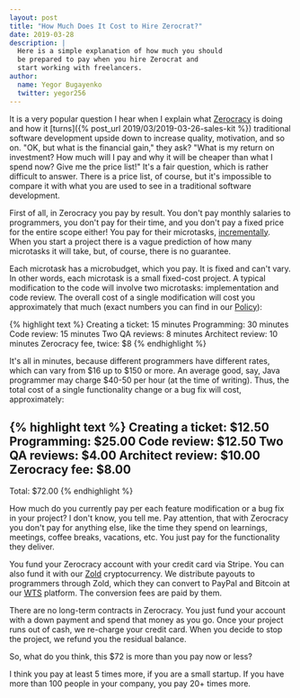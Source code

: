 ```yaml
---
layout: post
title: "How Much Does It Cost to Hire Zerocrat?"
date: 2019-03-28
description: |
  Here is a simple explanation of how much you should
  be prepared to pay when you hire Zerocrat and
  start working with freelancers.
author:
  name: Yegor Bugayenko
  twitter: yegor256
---
```


It is a very popular question I hear when I explain what [Zerocracy](https://www.zerocracy.com)
is doing and how it [turns]({% post_url 2019/03/2019-03-26-sales-kit %})
traditional software development upside down to
increase quality, motivation, and so on. "OK, but what is the financial gain," they ask?
"What is my return on investment? How much will I pay and why it will
be cheaper than what I spend now? Give me the price list!"
It's a fair question, which is rather difficult to answer. There is a price
list, of course, but it's impossible to compare it with what you are
used to see in a traditional software development.

<!--more-->

First of all, in Zerocracy you pay by result. You don't pay monthly salaries
to programmers, you don't pay for their time, and you don't pay a fixed price
for the entire scope either! You pay for their microtasks,
[incrementally](https://www.yegor256.com/2014/10/21/incremental-billing.html).
When you start a project there is a vague prediction of how many microtasks
it will take, but, of course, there is no guarantee.

Each microtask has a microbudget, which you pay. It is fixed and can't vary.
In other words, each microtask is a small fixed-cost project. A typical
modification to the code will involve two microtasks: implementation
and code review. The overall cost of a single modification will cost you
approximately that much (exact numbers you can find in our
[Policy](https://www.zerocracy.com/policy.html)):

{% highlight text %}
Creating a ticket:    15 minutes
Programming:          30 minutes
Code review:          15 minutes
Two QA reviews:        8 minutes
Architect review:     10 minutes
Zerocracy fee, twice: $8
{% endhighlight %}

It's all in minutes, because different programmers have different rates, which
can vary from $16 up to $150 or more. An average good, say, Java programmer
may charge $40-50 per hour (at the time of writing). Thus, the total cost of a single functionality
change or a bug fix will cost, approximately:

{% highlight text %}
Creating a ticket:      $12.50
Programming:            $25.00
Code review:            $12.50
Two QA reviews:          $4.00
Architect review:       $10.00
Zerocracy fee:           $8.00
--
Total:                  $72.00
{% endhighlight %}

How much do you currently pay per each feature modification or a bug fix
in your project? I don't know, you tell me.
Pay attention, that with Zerocracy you don't pay for anything else,
like the time they spend on learnings, meetings, coffee breaks, vacations, etc.
You just pay for the functionality they deliver.

You fund your Zerocracy account with your credit card via Stripe. You
can also fund it with our [Zold](https://www.zold.io) cryptocurrency.
We distribute payouts to programmers through Zold, which they can convert
to PayPal and Bitcoin at our [WTS](https://wts.zold.io) platform. The conversion
fees are paid by them.

There are no long-term contracts in Zerocracy. You just fund your account with
a down payment and spend that money as you go. Once your project runs out
of cash, we re-charge your credit card. When you decide to stop the project,
we refund you the residual balance.

So, what do you think, this $72 is more than you pay now or less?

I think you pay at least 5 times more, if you are a small startup.
If you have more than 100 people in your company, you pay 20+ times more.
